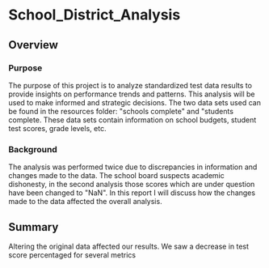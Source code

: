 # School_District_Analysis

## Overview 
### Purpose
The purpose of this project is to analyze standardized test data results to provide insights on performance trends and patterns. This analysis will be used to make informed and strategic decisions. The two data sets used can be found in the resources folder: "schools complete" and "students complete. These data sets contain information on school budgets, student test scores, grade levels, etc.

### Background
The analysis was performed twice due to discrepancies in information and changes made to the data. The school board suspects academic dishonesty, in the second analysis those scores which are under question have been changed to "NaN". In this report I will discuss how the changes made to the data affected the overall analysis.

## Summary
Altering the original data affected our results. We saw a decrease in test score percentaged for several metrics
